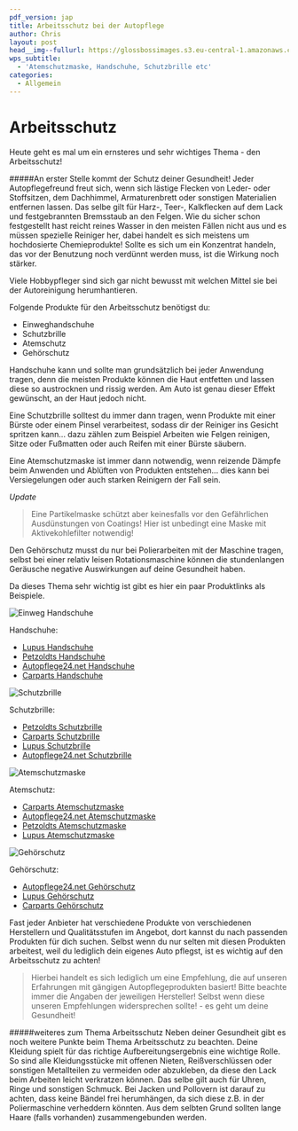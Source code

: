 ```yaml
---
pdf_version: jap
title: Arbeitsschutz bei der Autopflege
author: Chris
layout: post
head__img--fullurl: https://glossbossimages.s3.eu-central-1.amazonaws.com/criz/arbeitsschutz/atemschutz.jpg
wps_subtitle:
  - 'Atemschutzmaske, Handschuhe, Schutzbrille etc'
categories:
  - Allgemein
---
```


# Arbeitsschutz 

Heute geht es mal um ein ernsteres und sehr wichtiges Thema - den Arbeitsschutz!

#####An erster Stelle kommt der Schutz deiner Gesundheit! 
Jeder Autopflegefreund freut sich, wenn sich lästige Flecken von Leder- oder Stoffsitzen, dem Dachhimmel, Armaturenbrett oder sonstigen Materialien entfernen lassen. Das selbe gilt für Harz-, Teer-, Kalkflecken auf dem Lack und festgebrannten Bremsstaub an den Felgen. 
Wie du sicher schon festgestellt hast reicht reines Wasser in den meisten Fällen nicht aus und es müssen spezielle Reiniger her, dabei handelt es sich meistens um hochdosierte Chemieprodukte! Sollte es sich um ein Konzentrat handeln, das vor der Benutzung noch verdünnt werden muss, ist die Wirkung noch stärker.

Viele Hobbypfleger sind sich gar nicht bewusst mit welchen Mittel sie bei der Autoreinigung herumhantieren.

Folgende Produkte für den Arbeitsschutz benötigst du:

* Einweghandschuhe
* Schutzbrille
* Atemschutz
* Gehörschutz

Handschuhe kann und sollte man grundsätzlich bei jeder Anwendung tragen, denn die meisten Produkte können die Haut entfetten und lassen diese so austrocknen und rissig werden. Am Auto ist genau dieser Effekt gewünscht, an der Haut jedoch nicht.

Eine Schutzbrille solltest du immer dann tragen, wenn Produkte mit einer Bürste oder einem Pinsel verarbeitest, sodass dir der Reiniger ins Gesicht spritzen kann... dazu zählen zum Beispiel Arbeiten wie Felgen reinigen, Sitze oder Fußmatten oder auch Reifen mit einer Bürste säubern. 

Eine Atemschutzmaske ist immer dann notwendig, wenn reizende Dämpfe beim Anwenden und Ablüften von Produkten entstehen... dies kann bei Versiegelungen oder auch starken Reinigern der Fall sein.

*Update*

>Eine Partikelmaske schützt aber keinesfalls vor den Gefährlichen Ausdünstungen von Coatings! Hier ist unbedingt eine Maske mit Aktivekohlefilter notwendig!

Den Gehörschutz musst du nur bei Polierarbeiten mit der Maschine tragen, selbst bei einer relativ leisen Rotationsmaschine können die stundenlangen Geräusche negative Auswirkungen auf deine Gesundheit haben.

Da dieses Thema sehr wichtig ist gibt es hier ein paar Produktlinks als Beispiele. 

![Einweg Handschuhe](https://glossbossimages.s3.eu-central-1.amazonaws.com/criz/arbeitsschutz/handschuhe.jpg)

Handschuhe:

-  [Lupus Handschuhe ](http://www.lupus-autopflege.de/Unigloves-Einweghandschuhe-Black-Pearl-Nitril-verschiedene-Groessen) 
-  [Petzoldts Handschuhe ](http://www.petzoldts.de/shop/Einweghandschuh,-L,-Black-Pearl-Nitril,-Unigloves-p-1950.html) 
-  [Autopflege24.net Handschuhe ](http://www.autopflege24.net/ap24shop/abena-nitril-schutzhandschuhe-blau-100-stueck.html) 
-  [Carparts Handschuhe ](http://www.carparts-koeln.de/shop/hautschutz.4178/898867) 

![Schutzbrille](https://glossbossimages.s3.eu-central-1.amazonaws.com/criz/arbeitsschutz/brille.jpg)

Schutzbrille:

- [Petzoldts Schutzbrille ](http://www.petzoldts.de/shop/Schutzbrille-super-fit,-zur-Fahrzeugpflege,-uvex-p-2118.html) 
- [Carparts Schutzbrille ](http://www.carparts-koeln.de/shop/augenschutz.4046/606273)
- [Lupus Schutzbrille ](http://www.lupus-autopflege.de/3M-Schutzbrille-Gelb-2742)
- [Autopflege24.net Schutzbrille ](http://www.autopflege24.net/ap24shop/3m-schutzbrille-2720.html)

![Atemschutzmaske](https://glossbossimages.s3.eu-central-1.amazonaws.com/criz/arbeitsschutz/atemschutz.jpg)

Atemschutz:

- [Carparts Atemschutzmaske ](http://www.carparts-koeln.de/shop/halbmaske.4954/347155)
- [Autopflege24.net Atemschutzmaske ](http://www.autopflege24.net/ap24shop/gerson-atemschutzmaske-9000e2b-series.html)
- [Petzoldts Atemschutzmaske ](http://www.petzoldts.de/shop/Einweg-Atemmaske-p-201.html)
- [Lupus Atemschutzmaske ](http://www.lupus-autopflege.de/3M-Komfort-Partikelmaske-P2-6923)

![Gehörschutz](https://glossbossimages.s3.eu-central-1.amazonaws.com/criz/arbeitsschutz/gehoerschutz.jpg)

Gehörschutz:

- [Autopflege24.net Gehörschutz ](http://www.autopflege24.net/ap24shop/3m-buegelgehoerschutz-1310.html)
- [Lupus Gehörschutz ](http://www.lupus-autopflege.de/3M-Buegel-Gehoerschutz-1310)
- [Carparts Gehörschutz ](http://www.carparts-koeln.de/shop/gehorschutz.4045/424741)

Fast jeder Anbieter hat verschiedene Produkte von verschiedenen Herstellern und Qualitätsstufen im Angebot, dort kannst du nach passenden Produkten für dich suchen. 
Selbst wenn du nur selten mit diesen Produkten arbeitest, weil du lediglich dein eigenes Auto pflegst, ist es wichtig auf den Arbeitsschutz zu achten!

>Hierbei handelt es sich lediglich um eine Empfehlung, die auf unseren Erfahrungen mit gängigen Autopflegeprodukten basiert! Bitte beachte immer die Angaben der jeweiligen Hersteller! Selbst wenn diese unseren Empfehlungen widersprechen sollte! - es geht um deine Gesundheit!

#####weiteres zum Thema Arbeitsschutz
Neben deiner Gesundheit gibt es noch weitere Punkte beim Thema Arbeitsschutz zu beachten.
Deine Kleidung spielt für das richtige Aufbereitungsergebnis eine wichtige Rolle. So sind alle Kleidungsstücke mit offenen Nieten, Reißverschlüssen oder sonstigen Metallteilen zu vermeiden oder abzukleben, da diese den Lack beim Arbeiten leicht verkratzen können.
Das selbe gilt auch für Uhren, Ringe und sonstigen Schmuck.
Bei Jacken und Pollovern ist darauf zu achten, dass keine Bändel frei herumhängen, da sich diese z.B. in der Poliermaschine verheddern könnten.
Aus dem selbten Grund sollten lange Haare (falls vorhanden) zusammengebunden werden.


